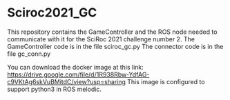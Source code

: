 # Sciroc2021_GC
This repository contains the GameController and the ROS node needed to communicate with it for the SciRoc 2021 challenge number 2.
The GameController code is in the file sciroc_gc.py
The connector code is in the file gc_conn.py

You can download the docker image at this link: https://drive.google.com/file/d/1R938Rbw-YdfAG-c9VKtAg6skVuBMitdC/view?usp=sharing
This image is configured to support python3 in ROS melodic.
